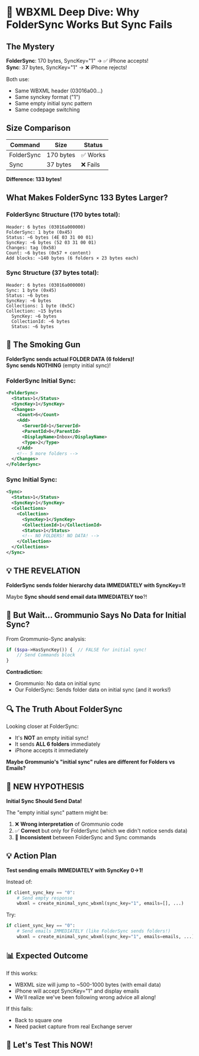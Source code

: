 # 🔬 WBXML Deep Dive: Why FolderSync Works But Sync Fails

## The Mystery

**FolderSync**: 170 bytes, SyncKey="1" → ✅ iPhone accepts!  
**Sync**: 37 bytes, SyncKey="1" → ❌ iPhone rejects!

Both use:
- Same WBXML header (03016a00...)
- Same synckey format ("1")
- Same empty initial sync pattern
- Same codepage switching

## Size Comparison

| Command | Size | Status |
|---------|------|--------|
| FolderSync | 170 bytes | ✅ Works |
| Sync | 37 bytes | ❌ Fails |

**Difference: 133 bytes!**

## What Makes FolderSync 133 Bytes Larger?

### FolderSync Structure (170 bytes total):
```
Header: 6 bytes (03016a000000)
FolderSync: 1 byte (0x45)
Status: ~6 bytes (4E 03 31 00 01)
SyncKey: ~6 bytes (52 03 31 00 01)
Changes: tag (0x58)
Count: ~6 bytes (0x57 + content)
Add blocks: ~140 bytes (6 folders × 23 bytes each)
```

### Sync Structure (37 bytes total):
```
Header: 6 bytes (03016a000000)
Sync: 1 byte (0x45)
Status: ~6 bytes
SyncKey: ~6 bytes
Collections: 1 byte (0x5C)
Collection: ~15 bytes
  SyncKey: ~6 bytes
  CollectionId: ~6 bytes
  Status: ~6 bytes
```

## 🎯 The Smoking Gun

**FolderSync sends actual FOLDER DATA (6 folders)!**  
**Sync sends NOTHING** (empty initial sync)!

### FolderSync Initial Sync:
```xml
<FolderSync>
  <Status>1</Status>
  <SyncKey>1</SyncKey>
  <Changes>
    <Count>6</Count>
    <Add>
      <ServerId>1</ServerId>
      <ParentId>0</ParentId>
      <DisplayName>Inbox</DisplayName>
      <Type>2</Type>
    </Add>
    <!-- 5 more folders -->
  </Changes>
</FolderSync>
```

### Sync Initial Sync:
```xml
<Sync>
  <Status>1</Status>
  <SyncKey>1</SyncKey>
  <Collections>
    <Collection>
      <SyncKey>1</SyncKey>
      <CollectionId>1</CollectionId>
      <Status>1</Status>
      <!-- NO FOLDERS! NO DATA! -->
    </Collection>
  </Collections>
</Sync>
```

## 💡 THE REVELATION

**FolderSync sends folder hierarchy data IMMEDIATELY with SyncKey=1!**

Maybe **Sync should send email data IMMEDIATELY too**?!

## 🤔 But Wait... Grommunio Says No Data for Initial Sync?

From Grommunio-Sync analysis:
```php
if ($spa->HasSyncKey()) {  // FALSE for initial sync!
    // Send Commands block
}
```

**Contradiction:**
- Grommunio: No data on initial sync
- Our FolderSync: Sends folder data on initial sync (and it works!)

## 🔍 The Truth About FolderSync

Looking closer at FolderSync:
- It's **NOT** an empty initial sync!
- It sends **ALL 6 folders** immediately
- iPhone accepts it immediately

**Maybe Grommunio's "initial sync" rules are different for Folders vs Emails?**

## 🎯 NEW HYPOTHESIS

**Initial Sync Should Send Data!**

The "empty initial sync" pattern might be:
1. ❌ **Wrong interpretation** of Grommunio code
2. ✅ **Correct** but only for FolderSync (which we didn't notice sends data)
3. 🤷 **Inconsistent** between FolderSync and Sync commands

## 💡 Action Plan

**Test sending emails IMMEDIATELY with SyncKey 0→1!**

Instead of:
```python
if client_sync_key == "0":
    # Send empty response
    wbxml = create_minimal_sync_wbxml(sync_key="1", emails=[], ...)
```

Try:
```python
if client_sync_key == "0":
    # Send emails IMMEDIATELY (like FolderSync sends folders!)
    wbxml = create_minimal_sync_wbxml(sync_key="1", emails=emails, ...)
```

## 📊 Expected Outcome

If this works:
- WBXML size will jump to ~500-1000 bytes (with email data)
- iPhone will accept SyncKey="1" and display emails
- We'll realize we've been following wrong advice all along!

If this fails:
- Back to square one
- Need packet capture from real Exchange server

## 🚀 Let's Test This NOW!
